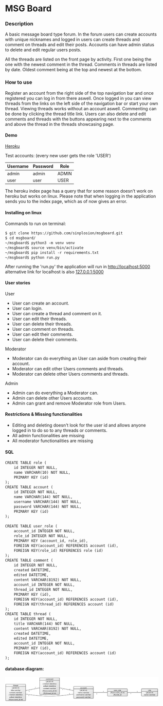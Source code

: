 # MSG Board

### Description
A basic message board type forum. In the forum users can create accounts with unique nicknames and logged in users can create threads and comment on threads and edit their posts. Accounts can have admin status to delete and edit regular users posts.

All the threads are listed on the front page by activity. First one being the one with the newest comment in the thread. Comments in threads are listed by date. Oldest comment being at the top and newest at the bottom.

### How to use

Register an account from the right side of the top navigation bar and once registered you can log in from there aswell. Once logged in you can view threads from the links on the left side of the navigation bar or start your own thread. Viewing threads works without an account aswell. Commenting can be done by clicking the thread title link. Users can also delete and edit comments and threads with the buttons appearing next to the comments and above the thread in the threads showcasing page.

#### Demo

[Heroku](https://msgboard-tsoha.herokuapp.com/)


Test accounts: (every new user gets the role 'USER')

|**Username**   |**Password**   |**Role**   |
|---------------|---------------|-----------|
|admin          |admin          |ADMIN      |
|user           |user          	|USER       |


The heroku index page has a query that for some reason doesn't work on heroku but works on linux. Please note that when logging in the application sends you to the index page, which as of now gives an error.


#### Installing on linux

Commands to run on terminal:
```
$ git clone https://github.com/sinplosion/msgboard.git
$ cd msgboard/
~/msgboard$ python3 -m venv venv
~/msgboard$ source venv/bin/activate
~/msgboard$ pip install -r requirements.txt
~/msgboard$ python run.py
```
After running the 'run.py' the application will run in [http://localhost:5000](http://localhost:5000) alternative link for localhost is also [127.0.0.1:5000](http://127.0.0.1:5000)


#### User stories

User

* User can create an account.
* User can login.
* User can create a thread and comment on it.
* User can edit their threads.
* User can delete their threads.
* User can comment on threads.
* User can edit their comments.
* User can delete their comments.

Moderator

* Moderator can do everything an User can aside from creating their account.
* Moderator can edit other Users comments and threads.
* Moderator can delete other Users comments and threads.

Admin

* Admin can do everything a Moderator can.
* Admin can delete other Users accounts.
* Admin can grant and remove Moderator role from Users.


#### Restrictions & Missing functionalities

* Editing and deleting doesn't look for the user id and allows anyone logged in to do so to any threads or comments.
* All admin functionalities are missing
* All moderator functionalities are missing


#### SQL

```
CREATE TABLE role (
	id INTEGER NOT NULL, 
	name VARCHAR(10) NOT NULL, 
	PRIMARY KEY (id)
);
CREATE TABLE account (
	id INTEGER NOT NULL, 
	name VARCHAR(144) NOT NULL, 
	username VARCHAR(144) NOT NULL, 
	password VARCHAR(144) NOT NULL, 
	PRIMARY KEY (id)
);

CREATE TABLE user_role (
	account_id INTEGER NOT NULL, 
	role_id INTEGER NOT NULL, 
	PRIMARY KEY (account_id, role_id), 
	FOREIGN KEY(account_id) REFERENCES account (id), 
	FOREIGN KEY(role_id) REFERENCES role (id)
);
CREATE TABLE comment (
	id INTEGER NOT NULL, 
	created DATETIME, 
	edited DATETIME, 
	content VARCHAR(8192) NOT NULL, 
	account_id INTEGER NOT NULL, 
	thread_id INTEGER NOT NULL, 
	PRIMARY KEY (id), 
	FOREIGN KEY(account_id) REFERENCES account (id), 
	FOREIGN KEY(thread_id) REFERENCES account (id)
);
CREATE TABLE thread (
	id INTEGER NOT NULL, 
	title VARCHAR(144) NOT NULL, 
	content VARCHAR(8192) NOT NULL, 
	created DATETIME, 
	edited DATETIME, 
	account_id INTEGER NOT NULL, 
	PRIMARY KEY (id), 
	FOREIGN KEY(account_id) REFERENCES account (id)
);

```

#### database diagram:
![database diagram](https://github.com/sinplosion/msgboard/blob/master/documentation/database_diagram.png)
